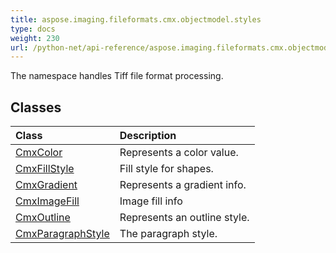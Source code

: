 ```yaml
---
title: aspose.imaging.fileformats.cmx.objectmodel.styles
type: docs
weight: 230
url: /python-net/api-reference/aspose.imaging.fileformats.cmx.objectmodel.styles/
---
```



The namespace handles Tiff file format processing.

## **Classes**
|**Class**|**Description**|
| :- | :- |
|[CmxColor](/imaging/python-net/api-reference/aspose.imaging.fileformats.cmx.objectmodel.styles/cmxcolor/)|Represents a color value.|
|[CmxFillStyle](/imaging/python-net/api-reference/aspose.imaging.fileformats.cmx.objectmodel.styles/cmxfillstyle/)|Fill style for shapes.|
|[CmxGradient](/imaging/python-net/api-reference/aspose.imaging.fileformats.cmx.objectmodel.styles/cmxgradient/)|Represents a gradient info.|
|[CmxImageFill](/imaging/python-net/api-reference/aspose.imaging.fileformats.cmx.objectmodel.styles/cmximagefill/)|Image fill info|
|[CmxOutline](/imaging/python-net/api-reference/aspose.imaging.fileformats.cmx.objectmodel.styles/cmxoutline/)|Represents an outline style.|
|[CmxParagraphStyle](/imaging/python-net/api-reference/aspose.imaging.fileformats.cmx.objectmodel.styles/cmxparagraphstyle/)|The paragraph style.|
